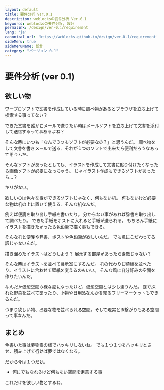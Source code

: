 ```yaml
---
layout: default
title: 要件分析 Ver.0.1 
description: weblocksの要件分析 Ver.0.1
keywords: weblocksの要件分析, 設計
permalink: /design/ver-0.1/requirement
lang: 'ja'
canonical_url: 'https://weblocks.github.io/design/ver-0.1/requirement'
sideMenu: true
sideMenuName: 設計
category: "バージョン 0.1"
---
```

<div class="container-fluid">
  <div class="row">
    <div class="col">
      <h1>要件分析 (ver 0.1)</h1>
    </div>
  </div>
  <div class="row">
    <div class="col-12">
      <h2>欲しい物</h2>
      <p>
        ワープロソフトで文書を作成している時に調べ物があるとブラウザを立ち上げて検索する事ってない？
      </p>
      <p>
        できた文書を誰かにメールで送りたい時はメールソフトを立ち上げて文書を添付して送信するって事あるよね？
      </p>
      <p>
        そんな時にいつも「なんで３つもソフトが必要なの？」と思うんだ。
        調べ物をして文書を書きメールで送る、それが１つのソフトで出来たら便利だろうなぁって思うんだ。
      </p>
      <p>
        そんなソフトがあったとしても、イラストを作成して文書に貼り付けたくなったら画像ソフトが必要になっちゃう。
        じゃイラスト作成もできるソフトがあったら...？
      </p>
      <p>
        キリがない。
      </p>
      <p>
        欲しいのは色々な事ができるソフトじゃなく、何もない机。
        何もないけど必要な物は机の上に置いて使える、そんな机なんだ。
      </p>
      <p>
        例えば便箋を取り出し手紙を書いたり。
        分からない事があれば辞書を取り出して調べたり。
        できた手紙をポストに入れると手紙が送られる。
        もちろん手紙にイラストを描きたかったら色鉛筆で描く事もできる。
      </p>
      <p>
        そんな机と便箋や辞書、ポストや色鉛筆が欲しいんだ。
        でも机にこだわってる訳じゃないんだ。
      </p>
      <p>
        描き溜めたイラストはどうしよう？
        展示する部屋があったら素敵じゃない？
      </p>
      <p>
        そんな時はイラストを並べて展示室にするんだ。
        机の代わりに額縁を並べたり、イラストに合わせて壁紙を変えるのもいい。
        そんな風に自分好みの空間を作りたいんだ。
      </p>
      <p>
        なんだか仮想空間の様な話になったけど、仮想空間とは少し違うんだ。
        庭で採れた野菜を並べて売ったり、小物や日用品なんかを売るフリーマーケットもできるんだ。
      </p>
      <p>
        つまり欲しい物、必要な物を並べられる空間。そして現実との繋がりもある空間って事なんだ。
      </p>
      <h2>まとめ</h2>
      <p>
        今書いた事は夢物語の様でハッキリしないね。
        でも１つ１つをハッキリとさせ、積み上げて行けば夢ではなくなる。
      </p>
      <p>
        だから今は１つだけ。
        <ul>
          <li>何にでもなれるけど何もない空間を用意する事</li>
        </ul>
        これだけを欲しい物とするね。
      </p>
    </div>
  </div>
</div>
